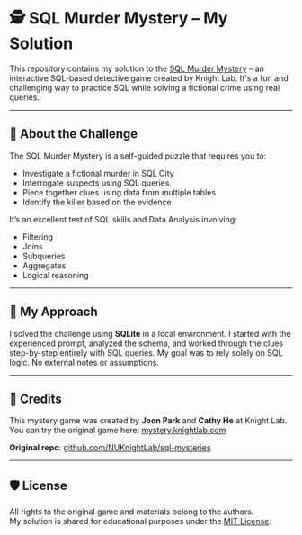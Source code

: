 # 🕵️ SQL Murder Mystery – My Solution

This repository contains my solution to the [SQL Murder Mystery](https://mystery.knightlab.com/) – an interactive SQL-based detective game created by Knight Lab. It's a fun and challenging way to practice SQL while solving a fictional crime using real queries.

---

## 🧠 About the Challenge

The SQL Murder Mystery is a self-guided puzzle that requires you to:

- Investigate a fictional murder in SQL City
- Interrogate suspects using SQL queries
- Piece together clues using data from multiple tables
- Identify the killer based on the evidence

It’s an excellent test of SQL skills and Data Analysis involving:
- Filtering
- Joins
- Subqueries
- Aggregates
- Logical reasoning

---

## 🚀 My Approach

I solved the challenge using **SQLite** in a local environment. I started with the experienced prompt, analyzed the schema, and worked through the clues step-by-step entirely with SQL queries. My goal was to rely solely on SQL logic. No external notes or assumptions.

---

## 📝 Credits

This mystery game was created by **Joon Park** and **Cathy He** at Knight Lab.  
You can try the original game here: [mystery.knightlab.com](https://mystery.knightlab.com)

**Original repo**: [github.com/NUKnightLab/sql-mysteries](https://github.com/NUKnightLab/sql-mysteries)

---

## 🛡️ License

All rights to the original game and materials belong to the authors.  
My solution is shared for educational purposes under the [MIT License](LICENSE).

